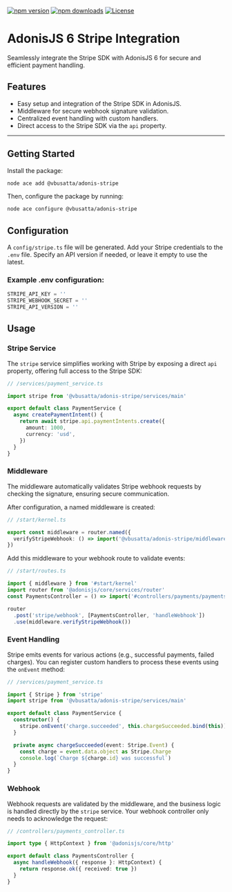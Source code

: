 [![npm version](https://badge.fury.io/js/@vbusatta%2Fadonis-stripe.svg)](https://www.npmjs.com/package/@vbusatta/adonis-stripe)
[![npm downloads](https://img.shields.io/npm/dm/@vbusatta/adonis-stripe.svg)](https://www.npmjs.com/package/@vbusatta/adonis-stripe)
[![License](https://img.shields.io/github/license/vittoriobusatta/adonis-stripe.svg)](https://github.com/vittoriobusatta/adonis-stripe/blob/main/LICENSE)

# AdonisJS 6 Stripe Integration

Seamlessly integrate the Stripe SDK with AdonisJS 6 for secure and efficient payment handling.

## Features

- Easy setup and integration of the Stripe SDK in AdonisJS.
- Middleware for secure webhook signature validation.
- Centralized event handling with custom handlers.
- Direct access to the Stripe SDK via the `api` property.

---

## Getting Started

Install the package:

```bash
node ace add @vbusatta/adonis-stripe
```

Then, configure the package by running:

```bash
node ace configure @vbusatta/adonis-stripe
```

## Configuration

A `config/stripe.ts` file will be generated. Add your Stripe credentials to the `.env` file. Specify an API version if needed, or leave it empty to use the latest.

### Example .env configuration:

```ts
STRIPE_API_KEY = ''
STRIPE_WEBHOOK_SECRET = ''
STRIPE_API_VERSION = ''
```

## Usage

### Stripe Service

The `stripe` service simplifies working with Stripe by exposing a direct `api` property, offering full access to the Stripe SDK:

```ts
// /services/payment_service.ts

import stripe from '@vbusatta/adonis-stripe/services/main'

export default class PaymentService {
  async createPaymentIntent() {
    return await stripe.api.paymentIntents.create({
      amount: 1000,
      currency: 'usd',
    })
  }
}
```

### Middleware

The middleware automatically validates Stripe webhook requests by checking the signature, ensuring secure communication.

After configuration, a named middleware is created:

```ts
// /start/kernel.ts

export const middleware = router.named({
  verifyStripeWebhook: () => import('@vbusatta/adonis-stripe/middleware'),
})
```

Add this middleware to your webhook route to validate events:

```ts
// /start/routes.ts

import { middleware } from '#start/kernel'
import router from '@adonisjs/core/services/router'
const PaymentsController = () => import('#controllers/payments/payments_controller')

router
  .post('stripe/webhook', [PaymentsController, 'handleWebhook'])
  .use(middleware.verifyStripeWebhook())
```

### Event Handling

Stripe emits events for various actions (e.g., successful payments, failed charges). You can register custom handlers to process these events using the `onEvent` method:

```ts
// /services/payment_service.ts

import { Stripe } from 'stripe'
import stripe from '@vbusatta/adonis-stripe/services/main'

export default class PaymentService {
  constructor() {
    stripe.onEvent('charge.succeeded', this.chargeSucceeded.bind(this))
  }

  private async chargeSucceeded(event: Stripe.Event) {
    const charge = event.data.object as Stripe.Charge
    console.log(`Charge ${charge.id} was successful`)
  }
}
```

### Webhook

Webhook requests are validated by the middleware, and the business logic is handled directly by the `stripe` service. Your webhook controller only needs to acknowledge the request:

```ts
// /controllers/payments_controller.ts

import type { HttpContext } from '@adonisjs/core/http'

export default class PaymentsController {
  async handleWebhook({ response }: HttpContext) {
    return response.ok({ received: true })
  }
}
```
